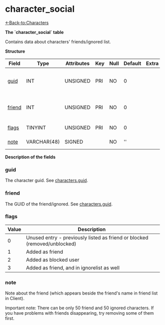 # character\_social

[<-Back-to:Characters](database-characters.md)

**The \`character\_social\` table**

Contains data about characters' friends/ignored list.

**Structure**

| Field       | Type        | Attributes | Key | Null | Default | Extra | Comment                            |
| ----------- | ----------- | ---------- | --- | ---- | ------- | ----- | ---------------------------------- |
| [guid][1]   | INT         | UNSIGNED   | PRI | NO   | 0       |       | Character Global Unique Identifier |
| [friend][2] | INT         | UNSIGNED   | PRI | NO   | 0       |       | Friend Global Unique Identifier    |
| [flags][3]  | TINYINT     | UNSIGNED   | PRI | NO   | 0       |       | Friend Flags                       |
| [note][4]   | VARCHAR(48) | SIGNED     |     | NO   | ''      |       | Friend Note                        |

[1]: #guid
[2]: #friend
[3]: #flags
[4]: #note

**Description of the fields**

### guid

The character guid. See [characters.guid](characters#guid).

### friend

The GUID of the friend/ignored. See [characters.guid](characters#guid).

### flags

| Value | Description                                                               |
|-------|---------------------------------------------------------------------------|
| 0     | Unused entry - previously listed as friend or blocked (removed/unblocked) |
| 1     | Added as friend                                                           |
| 2     | Added as blocked user                                                     |
| 3     | Added as friend, and in ignorelist as well                                |

### note

Note about the friend (which appears beside the friend's name in friend list in Client).

Important note: There can be only 50 friend and 50 ignored characters. If you have problems with friends disappearing, try removing some of them first.
